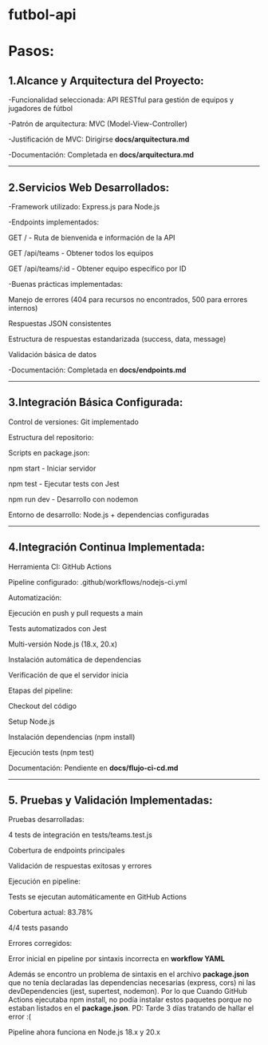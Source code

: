# futbol-api

# Pasos:

## 1.Alcance y Arquitectura del Proyecto:

-Funcionalidad seleccionada: API RESTful para gestión de equipos y jugadores de fútbol

-Patrón de arquitectura: MVC (Model-View-Controller)

-Justificación de MVC: Dirigirse **docs/arquitectura.md**

-Documentación: Completada en **docs/arquitectura.md**

---

## 2.Servicios Web Desarrollados:

-Framework utilizado: Express.js para Node.js

-Endpoints implementados:

GET / - Ruta de bienvenida e información de la API

GET /api/teams - Obtener todos los equipos

GET /api/teams/:id - Obtener equipo específico por ID

-Buenas prácticas implementadas:

Manejo de errores (404 para recursos no encontrados, 500 para errores internos)

Respuestas JSON consistentes

Estructura de respuestas estandarizada (success, data, message)

Validación básica de datos

-Documentación: Completada en **docs/endpoints.md**

---

## 3.Integración Básica Configurada:

Control de versiones: Git implementado

Estructura del repositorio:

Scripts en package.json:

npm start - Iniciar servidor

npm test - Ejecutar tests con Jest

npm run dev - Desarrollo con nodemon

Entorno de desarrollo: Node.js + dependencias configuradas

---

## 4.Integración Continua Implementada:

Herramienta CI: GitHub Actions

Pipeline configurado: .github/workflows/nodejs-ci.yml

Automatización:

Ejecución en push y pull requests a main

Tests automatizados con Jest

Multi-versión Node.js (18.x, 20.x)

Instalación automática de dependencias

Verificación de que el servidor inicia

Etapas del pipeline:

Checkout del código

Setup Node.js

Instalación dependencias (npm install)

Ejecución tests (npm test)

Documentación: Pendiente en **docs/flujo-ci-cd.md**

---

## 5. Pruebas y Validación Implementadas:

Pruebas desarrolladas:

4 tests de integración en tests/teams.test.js

Cobertura de endpoints principales

Validación de respuestas exitosas y errores

Ejecución en pipeline:

Tests se ejecutan automáticamente en GitHub Actions

Cobertura actual: 83.78%

4/4 tests pasando

Errores corregidos:

Error inicial en pipeline por sintaxis incorrecta en **workflow YAML**

Además se encontro un problema de sintaxis en el archivo **package.json** que no tenía declaradas las dependencias necesarias (express, cors) ni las devDependencies (jest, supertest, nodemon). Por lo que Cuando GitHub Actions ejecutaba npm install, no podía instalar estos paquetes porque no estaban listados en el **package.json**. PD: Tarde 3 días tratando de hallar el error :(

Pipeline ahora funciona en Node.js 18.x y 20.x


